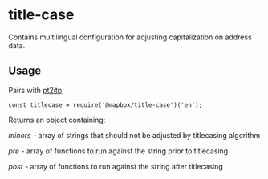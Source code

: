 # title-case

Contains multilingual configuration for adjusting capitalization on address data.

## Usage

Pairs with [pt2itp](https://github.com/ingalls/pt2itp):

```
const titlecase = require('@mapbox/title-case')('en');
```

Returns an object containing:

*minors* - array of strings that should not be adjusted by titlecasing algorithm

*pre* - array of functions to run against the string prior to titlecasing

*post* - array of functions to run against the string after titlecasing
